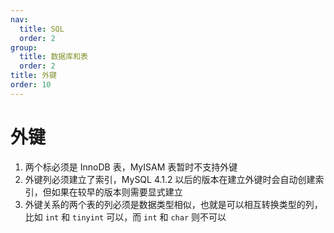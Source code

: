 ```yaml
---
nav:
  title: SQL
  order: 2
group:
  title: 数据库和表
  order: 2
title: 外键
order: 10
---
```


# 外键

1. 两个标必须是 InnoDB 表，MyISAM 表暂时不支持外键
2. 外键列必须建立了索引，MySQL 4.1.2 以后的版本在建立外键时会自动创建索引，但如果在较早的版本则需要显式建立
3. 外键关系的两个表的列必须是数据类型相似，也就是可以相互转换类型的列，比如 `int` 和 `tinyint` 可以，而 `int` 和 `char` 则不可以

